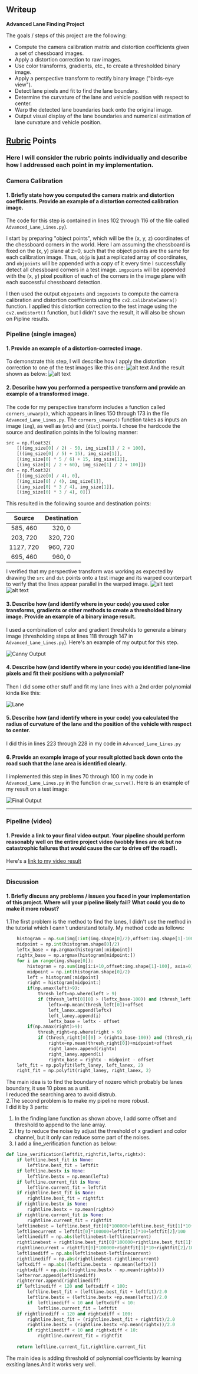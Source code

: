 ## Writeup 

**Advanced Lane Finding Project**

The goals / steps of this project are the following:

* Compute the camera calibration matrix and distortion coefficients given a set of chessboard images.
* Apply a distortion correction to raw images.
* Use color transforms, gradients, etc., to create a thresholded binary image.
* Apply a perspective transform to rectify binary image ("birds-eye view").
* Detect lane pixels and fit to find the lane boundary.
* Determine the curvature of the lane and vehicle position with respect to center.
* Warp the detected lane boundaries back onto the original image.
* Output visual display of the lane boundaries and numerical estimation of lane curvature and vehicle position.

[//]: # (Image References)

[image1]: ./output_images/figure1.png "Original Figure"
[image2]: ./output_images/figure2.png "Undistort Result"
[image3]: ./output_images/figure3.png "Undistort Result with src drawn"
[image4]: ./output_images/figure4.png "Unwarp Result"
[image5]: ./output_images/figure5.png "Unwarp Result with dst drawn"
[image6]: ./output_images/figure6.png "Canny Result"
[image7]: ./output_images/figure7.png "Line Unwarp Result"
[image8]: ./output_images/figure8.png "Line Result"
[video1]: ./output_videos/output.mp4 "Video"

## [Rubric](https://review.udacity.com/#!/rubrics/571/view) Points

### Here I will consider the rubric points individually and describe how I addressed each point in my implementation.  



### Camera Calibration

#### 1. Briefly state how you computed the camera matrix and distortion coefficients. Provide an example of a distortion corrected calibration image.

The code for this step is contained in lines 102 through 116 of the file called `Advanced_Lane_Lines.py`).  

I start by preparing "object points", which will be the (x, y, z) coordinates of the chessboard corners in the world. Here I am assuming the chessboard is fixed on the (x, y) plane at z=0, such that the object points are the same for each calibration image.  Thus, `objp` is just a replicated array of coordinates, and `objpoints` will be appended with a copy of it every time I successfully detect all chessboard corners in a test image.  `imgpoints` will be appended with the (x, y) pixel position of each of the corners in the image plane with each successful chessboard detection.  

I then used the output `objpoints` and `imgpoints` to compute the camera calibration and distortion coefficients using the `cv2.calibrateCamera()` function.  I applied this distortion correction to the test image using the `cv2.undistort()` function, but I didn't save the result, it will also be shown on Pipline results.


### Pipeline (single images)

#### 1. Provide an example of a distortion-corrected image.

To demonstrate this step, I will describe how I apply the distortion correction to one of the test images like this one:
![alt text][image1]
And the result shown as below:
![alt text][image2]

#### 2. Describe how you performed a perspective transform and provide an example of a transformed image.

The code for my perspective transform includes a function called `corners_unwarp()`, which appears in lines 150 through 173 in the file `Advanced_Lane_Lines.py`. The `corners_unwarp()` function takes as inputs an image (`img`), as well as (`mtx`) and (`dist`) points.  I chose the hardcode the source and destination points in the following manner:

```python
src = np.float32(
    [[(img_size[0] / 2) - 50, img_size[1] / 2 + 100],
    [((img_size[0] / 5) + 15), img_size[1]],
    [(img_size[0] * 5 / 6) + 15, img_size[1]],
    [(img_size[0] / 2 + 60), img_size[1] / 2 + 100]])
dst = np.float32(
    [[(img_size[0] / 4), 0],
    [(img_size[0] / 4), img_size[1]],
    [(img_size[0] * 3 / 4), img_size[1]],
    [(img_size[0] * 3 / 4), 0]])
```

This resulted in the following source and destination points:

| Source        | Destination   | 
|:-------------:|:-------------:| 
| 585, 460      | 320, 0        | 
| 203, 720      | 320, 720      |
| 1127, 720     | 960, 720      |
| 695, 460      | 960, 0        |

I verified that my perspective transform was working as expected by drawing the `src` and `dst` points onto a test image and its warped counterpart to verify that the lines appear parallel in the warped image.
![alt text][image3]
![alt text][image5]

#### 3. Describe how (and identify where in your code) you used color transforms, gradients or other methods to create a thresholded binary image.  Provide an example of a binary image result.

I used a combination of color and gradient thresholds to generate a binary image (thresholding steps at lines 118 through 147 in `Advanced_Lane_Lines.py`).  Here's an example of my output for this step.  

![Canny Output][image6]

#### 4. Describe how (and identify where in your code) you identified lane-line pixels and fit their positions with a polynomial?

Then I did some other stuff and fit my lane lines with a 2nd order polynomial kinda like this:

![Lane][image7]

#### 5. Describe how (and identify where in your code) you calculated the radius of curvature of the lane and the position of the vehicle with respect to center.

I did this in lines 223 through 228 in my code in `Advanced_Lane_Lines.py`

#### 6. Provide an example image of your result plotted back down onto the road such that the lane area is identified clearly.

I implemented this step in lines 70 through 100 in my code in `Advanced_Lane_Lines.py` in the function `draw_curve()`.  Here is an example of my result on a test image:

![Final Output][image8]

---

### Pipeline (video)

#### 1. Provide a link to your final video output.  Your pipeline should perform reasonably well on the entire project video (wobbly lines are ok but no catastrophic failures that would cause the car to drive off the road!).

Here's a [link to my video result](./project_video.mp4)

---

### Discussion

#### 1. Briefly discuss any problems / issues you faced in your implementation of this project.  Where will your pipeline likely fail?  What could you do to make it more robust?

1.The first problem is the method to find the lanes, I didn't use the method in the tutorial which I cann't understand totally. My method code as follows:  
```python
    histogram = np.sum(img[:int(img.shape[0]/2),offset:img.shape[1]-100], axis=0)
    midpoint = np.int(histogram.shape[0]/2)
    leftx_base = np.argmax(histogram[:midpoint])
    rightx_base = np.argmax(histogram[midpoint:])
    for i in range(img.shape[0]):
        histogram = np.sum(img[i:i+10,offset:img.shape[1]-100], axis=0)
        midpoint = np.int(histogram.shape[0]/2)
        left = histogram[:midpoint]
        right = histogram[midpoint:]
        if(np.amax(left)>9):
            thresh_left=np.where(left > 9)
            if (thresh_left[0][0] > (leftx_base-100)) and (thresh_left[0][-1] < (leftx_base+100)):
                leftx=np.mean(thresh_left[0])+offset
                left_lanex.append(leftx)
                left_laney.append(i)
                leftx_base = leftx - offset
        if(np.amax(right)>9):
            thresh_right=np.where(right > 9)
            if (thresh_right[0][0] > (rightx_base-100)) and (thresh_right[0][-1] < (rightx_base+100)):
                rightx=np.mean(thresh_right[0])+midpoint+offset
                right_lanex.append(rightx)
                right_laney.append(i)
                rightx_base = rightx - midpoint - offset
    left_fit = np.polyfit(left_laney, left_lanex, 2)
    right_fit = np.polyfit(right_laney, right_lanex, 2)
```
The main idea is to find the boundary of nozero which probably be lanes boundary, it use 10 pixes as a unit.  
I reduced the searching area to avoid distrub.  
2.The second problem is to make my pipeline more robust.  
I did it by 3 parts:  
1) In the finding lane function as shown above, I add some offset and threshold to append to the lane array.  
2) I try to reduce the noise by adjust the threshold of x gradient and color channel, but it only can reduce some part of the noises.  
3) I add a line_verification function as below:
```python
def line_verification(leftfit,rightfit,leftx,rightx):
    if leftline.best_fit is None:
        leftline.best_fit = leftfit
    if leftline.bestx is None:
        leftline.bestx = np.mean(leftx)
    if leftline.current_fit is None:
        leftline.current_fit = leftfit
    if rightline.best_fit is None:
        rightline.best_fit = rightfit
    if rightline.bestx is None:
        rightline.bestx = np.mean(rightx)    
    if rightline.current_fit is None:
        rightline.current_fit = rightfit
    leftlinebest = leftline.best_fit[0]*100000+leftline.best_fit[1]*10+leftline.best_fit[2]/100
    leftlinecurrent = leftfit[0]*100000+leftfit[1]*10+leftfit[2]/100
    leftlinediff = np.abs(leftlinebest-leftlinecurrent)
    rightlinebest = rightline.best_fit[0]*100000+rightline.best_fit[1]*10+rightline.best_fit[2]/100
    rightlinecurrent = rightfit[0]*100000+rightfit[1]*10+rightfit[2]/100
    leftlinediff = np.abs(leftlinebest-leftlinecurrent)
    rightlinediff = np.abs(rightlinebest-rightlinecurrent)
    leftxdiff = np.abs((leftline.bestx - np.mean(leftx)))
    rightxdiff = np.abs((rightline.bestx - np.mean(rightx)))
    lefterror.append(leftlinediff)
    righterror.append(rightlinediff)
    if leftlinediff < 120 and leftxdiff < 100:
        leftline.best_fit = (leftline.best_fit + leftfit)/2.0
        leftline.bestx = (leftline.bestx +np.mean(leftx))/2.0
        if  leftlinediff < 10 and leftxdiff < 10:
            leftline.current_fit = leftfit
    if rightlinediff < 120 and rightxdiff < 100:
        rightline.best_fit = (rightline.best_fit + rightfit)/2.0
        rightline.bestx = (rightline.bestx +np.mean(rightx))/2.0
        if rightlinediff < 10 and rightxdiff < 10:
            rightline.current_fit = rightfit
        
    return leftline.current_fit,rightline.current_fit
```
The main idea is adding threshold of polynomial coefficients by learning exsiting lanes.And it works very well.